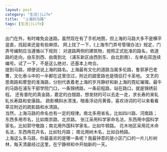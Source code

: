 ```yaml
---
layout: post
category: "生活||Life"
title:  "上海的马路"
tags: [生活||Life]
---
```

 出门在外，有时难免会迷路。虽然现在有了手机地图，但上海的马路大多不是横平竖直，找起来还是有些麻烦。
网上找了一下，《上海市门弄号管理办法》规定，门弄号编制应当遵循以下规则： 对道路两侧的建筑物，按照正式批准的路名，依道路的走向，由东到西、由南到北
（浦东新区由西到东、由北到南）、左单右双连续编号。试了一下，不是这么绝对，还基本上吻合。
<BR>
提到马路，顺便说说上海的路名。上海最有文化的道路当属多伦路，鲁郭茅巴老曹，文化泰斗中的一半都在这里住过，附近的甜爱路也是情侣打卡圣地。
文艺的思南路和摩登的淮海路，分别代表着老上海的岁月静好和新上海的霓虹璀璨。最牛的马路在浦东干部学院门口，一条锦绣路，一条前程路，站在路口，就是锦绣前程。
还有普陀的真金路，嘉定的白银路，想发财的可以去走一走，求长寿的来轧轧长寿路和安康路。
疏影横斜水清浅，暗香浮动月黄昏，喜欢诗词的可以来看看莘庄附近的疏影路和水清路。
<BR>
当然，上海马路的命名也有一定的规律。南北多用省名，比如四川路、河南路； 东西多用市名，比如南京路、北京路。
张江采用科学家命名法，东西用中国科学家名，比如郭守敬路；南北用外国科学家名，比如牛顿路。
花木地区采用花木命名法，东西用花卉名，比如牡丹路； 南北用树木名，比如白杨路。
<BR>
上海这么多马路，你最喜欢的是哪一条呢？我最钟意的是小区门口的一片儿杉树林，每天清晨经过这里，在宁静祥和中开始新的一天。

